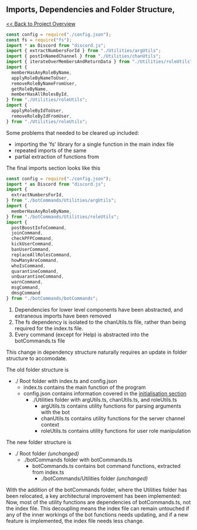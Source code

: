 ## Imports, Dependencies and Folder Structure, 

[<< Back to Project Overview](defenderProject.md)

```typescript
const config = require("./config.json");
const fs = require("fs");
import * as Discord from "discord.js";
import { extractNumbersForId } from "./Utilities/argUtils";
import { postInNamedChannel } from "./Utilities/chanUtils";
import { iterateOverMembersAndReturnData } from "./Utilities/roleUtils";
import {
  memberHasAnyRoleByName,
  applyRoleByNameToUser,
  removeRoleByNameFromUser,
  getRoleByName,
  memberHasAllRolesById,
} from "./Utilities/roleUtils";
import {
  applyRoleByIdToUser,
  removeRoleByIdFromUser,
} from "./Utilities/roleUtils";
```

Some problems that needed to be cleared up included:
- importing the 'fs' library for a single function in the main index file
- repeated imports of the same 
- partial extraction of functions from

The final imports section looks like this

```typescript
const config = require("./config.json");
import * as Discord from "discord.js";
import { 
  extractNumbersForId,
} from "./botCommands/Utilities/argUtils";
import {
  memberHasAnyRoleByName,
} from "./botCommands/Utilities/roleUtils";
import {
  postBoostInfoCommand,
  joinCommand,
  checkPFPCommand,
  kickUserCommand,
  banUserCommand,
  replaceAllRolesCommand,
  howManyAreCommand,
  whoIsCommand,
  quarantineCommand,
  unQuarantineCommand,
  warnCommand,
  msgCommand,
  dmsgCommand
} from "./botCommands/botCommands";
```

1. Dependencies for lower level components have been abstracted, and extraneous imports have been removed
2. The fs dependency is isolated to the chanUtils.ts file, rather than being required for the index.ts file.
3. Every command (except for Help) is abstracted into the botCommands.ts file

This change in dependency structure naturally requires an update in folder structure to accomodate.

The old folder structure is

- ./ Root folder with index.ts and config.json
  - index.ts contains the main function of the program
  - config.json contains information covered in the [initialisation section](initialisation.md)
    - ./Utilities folder with argUtils.ts, chanUtils.ts, and roleUtils.ts
      - argUtils.ts contains utility functions for parsing arguments with the bot
      - chanUtils.ts contains utility functions for the server channel context
      - roleUtils.ts contains utility functions for user role manipulation

The new folder structure is

- ./ Root folder *(unchanged)*
  - ./botCommands folder with botCommands.ts
    - botCommands.ts contains bot command functions, extracted from index.ts
      - ./botCommands/Utilities folder *(unchanged)*
      
With the addition of the botCommands folder, where the Utilities folder has been relocated, a key architectural improvement has been implemented: Now, most of the utility functions are dependencies of botCommands.ts, not the index file. This decoupling means the index file can remain untouched if any of the inner workings of the bot functions needs updating, and if a new feature is implemented, the index file needs less change.
